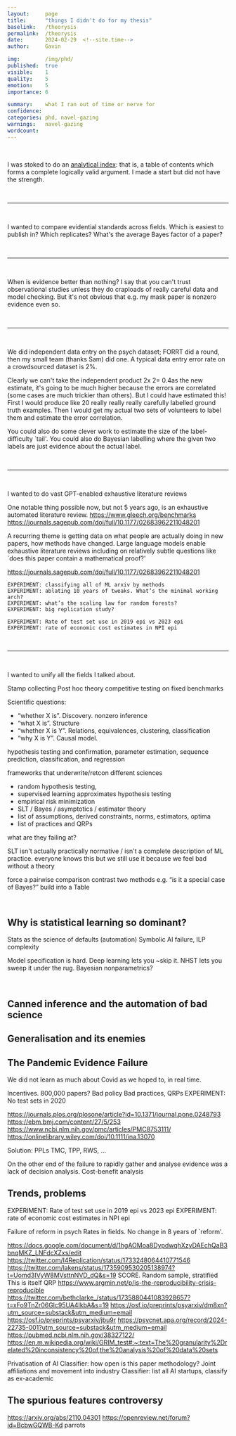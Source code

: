 ```yaml
---
layout:     page
title:      "things I didn't do for my thesis"
baselink:   /theorysis
permalink:  /theorysis
date:       2024-02-29  <!--site.time-->
author:     Gavin

img:        /img/phd/
published:  true
visible:    1
quality:    5
emotion:    5
importance: 6

summary:    what I ran out of time or nerve for
confidence: 
categories: phd, navel-gazing
warnings:   navel-gazing
wordcount:      
---
```


<br>


I was stoked to do an <a href="https://www.marxists.org/reference/subject/philosophy/works/ge/feyerabe.htm">analytical index</a>: that is, a table of contents which forms a complete logically valid argument. I made a start but did not have the strength.

<br>

---

<br>

I wanted to compare evidential standards across fields. Which is easiest to publish in? Which replicates? What's the average Bayes factor of a paper?

<br>

---

<br>

When is evidence better than nothing? I say that you can't trust observational studies unless they do craploads of really careful data and model checking. But it's not obvious that e.g. my mask paper is nonzero evidence even so.

<br>

---

<br>

We did independent data entry on the psych dataset; FORRT did a round, then my small team (thanks Sam) did one. A typical data entry error rate on a crowdsourced dataset is 2%.

Clearly we can't take the independent product 2x 2= 0.4as the new estimate, it's going to be much higher because the errors are correlated (some cases are much trickier than others). But I could have estimated this! First I would produce like 20 really really really carefully labelled ground truth examples. Then I would get my actual two sets of volunteers to label them and estimate the error correlation.

You could also do some clever work to estimate the size of the label-difficulty `tail'. You could also do Bayesian labelling where the given two labels are just evidence about the actual label.

<br>

---

<br>

I wanted to do vast GPT-enabled exhaustive literature reviews

One notable thing possible now, but not 5 years ago, is an exhaustive automated literature review.
https://www.gleech.org/benchmarks 
https://journals.sagepub.com/doi/full/10.1177/02683962211048201


A recurring theme is getting data on what people are actually doing in new papers, how methods have changed. Large language models enable exhaustive literature reviews including on relatively subtle questions like `does this paper contain a mathematical proof?'

https://journals.sagepub.com/doi/full/10.1177/02683962211048201

    EXPERIMENT: classifying all of ML arxiv by methods
    EXPERIMENT: ablating 10 years of tweaks. What’s the minimal working arch?
    EXPERIMENT: what’s the scaling law for random forests?
    EXPERIMENT: big replication study?

    EXPERIMENT: Rate of test set use in 2019 epi vs 2023 epi
    EXPERIMENT: rate of economic cost estimates in NPI epi

<br>

---

<br>

I wanted to unify all the fields I talked about.

Stamp collecting 
Post hoc theory
competitive testing on fixed benchmarks


Scientific questions: 
* “whether X is”. Discovery. nonzero inference
* “what X is”. Structure 
* “whether X is Y”. Relations, equivalences, clustering, classification
* “why X is Y”. Causal model.

hypothesis testing and confirmation, parameter estimation, sequence prediction, classification, and regression

frameworks that underwrite/retcon different sciences
*    random hypothesis testing, 
*    supervised learning approximates hypothesis testing
*    empirical risk minimization
*    SLT / Bayes / asymptotics / estimator theory
*    list of assumptions, derived constraints, norms, estimators, optima
*    list of practices and QRPs

what are they failing at?


SLT isn't actually practically normative / isn't a complete description of ML practice. everyone knows this but we still use it because we feel bad without a theory

force a pairwise comparison
    contrast two methods
    e.g. “is it a special case of Bayes?”
    build into a Table


<br>

## Why is statistical learning so dominant?
Stats as the science of defaults (automation)
Symbolic AI failure, ILP complexity

Model specification is hard.     Deep learning lets you ~skip it.    NHST lets you sweep it under the rug.     Bayesian nonparametrics?

<br>

## Canned inference and the automation of bad science

## Generalisation and its enemies




## The Pandemic Evidence Failure

We did not learn as much about Covid as we hoped to, in real time.

Incentives. 800,000 papers?
Bad policy
Bad practices, QRPs
EXPERIMENT: No test sets in 2020

https://journals.plos.org/plosone/article?id=10.1371/journal.pone.0248793
https://ebm.bmj.com/content/27/5/253
https://www.ncbi.nlm.nih.gov/pmc/articles/PMC8753111/
https://onlinelibrary.wiley.com/doi/10.1111/ina.13070

Solution: PPLs
TMC, TPP, RWS, …

On the other end of the failure to rapidly gather and analyse evidence was a lack of decision analysis. Cost-benefit analysis



<!-- Here's the kind of thing that one might do if one was able to try harder https://arxiv.org/abs/2403.07949 -->




## Trends, problems

EXPERIMENT: Rate of test set use in 2019 epi vs 2023 epi
EXPERIMENT: rate of economic cost estimates in NPI epi



Failure of reform in psych
Rates in fields. 
No change in 8 years of `reform'.


https://docs.google.com/document/d/1hgAOMoa8DypdwqhXzyDAEchQaB3bnqMKZ_LNFdcXZxs/edit
https://twitter.com/I4Replication/status/1733248064410771546 
https://twitter.com/lakens/status/1735909530205138974?t=Uomd3IVyW8MVsttnNVD_dQ&s=19
SCORE. Random sample, stratified
This is itself QRP
https://www.argmin.net/p/is-the-reproducibility-crisis-reproducible 
https://twitter.com/bethclarke_/status/1735880441083928657?t=xFo9TnZr06Glc95UA4IkbA&s=19 
https://osf.io/preprints/psyarxiv/dm8xn?utm_source=substack&utm_medium=email 
https://osf.io/preprints/psyarxiv/jbu9r 
https://psycnet.apa.org/record/2024-22735-001?utm_source=substack&utm_medium=email
https://pubmed.ncbi.nlm.nih.gov/38327122/ 
https://en.m.wikipedia.org/wiki/GRIM_test#:~:text=The%20granularity%2Drelated%20inconsistency%20of,the%20analysis%20of%20data%20sets 



Privatisation of AI
    Classifier: how open is this paper methodology?
    Joint affiliations and movement into industry
    Classifier: list all AI startups, classify as ex-academic



## The spurious features controversy

https://arxiv.org/abs/2110.04301
https://openreview.net/forum?id=BcbwGQWB-Kd
parrots